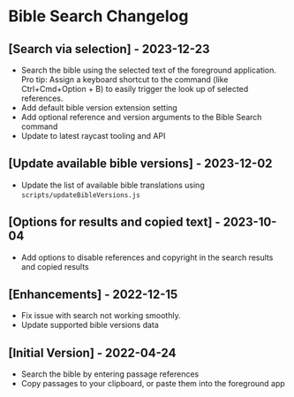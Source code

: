 # Bible Search Changelog

## [Search via selection] - 2023-12-23

- Search the bible using the selected text of the foreground application. 
  Pro tip: Assign a keyboard shortcut to the command (like Ctrl+Cmd+Option + B)
  to easily trigger the look up of selected references.
- Add default bible version extension setting
- Add optional reference and version arguments to the Bible Search command
- Update to latest raycast tooling and API

## [Update available bible versions] - 2023-12-02

- Update the list of available bible translations using `scripts/updateBibleVersions.js`

## [Options for results and copied text] - 2023-10-04

- Add options to disable references and copyright in the search results and copied results

## [Enhancements] - 2022-12-15

- Fix issue with search not working smoothly.
- Update supported bible versions data

## [Initial Version] - 2022-04-24

- Search the bible by entering passage references
- Copy passages to your clipboard, or paste them into the foreground app
